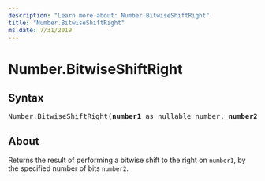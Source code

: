 ```yaml
---
description: "Learn more about: Number.BitwiseShiftRight"
title: "Number.BitwiseShiftRight"
ms.date: 7/31/2019
---
```

# Number.BitwiseShiftRight

## Syntax

<pre>
Number.BitwiseShiftRight(<b>number1</b> as nullable number, <b>number2</b> as nullable number) as nullable number
</pre>
  
## About  
Returns the result of performing a bitwise shift to the right on `number1`, by the specified number of bits `number2`.
